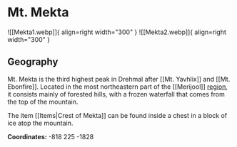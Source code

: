 # Mt. Mekta

![[Mekta1.webp]]{ align=right width="300" }
![[Mekta2.webp]]{ align=right width="300" }

## Geography

Mt. Mekta is the third highest peak in Drehmal after [[Mt. Yavhlix]] and [[Mt. Ebonfire]]. Located in the most northeastern part of the [[Merijool]] [region](/Regions), it consists mainly of forested hills, with a frozen waterfall that comes from the top of the mountain.

The item [[Items|Crest of Mekta]] can be found inside a chest in a block of ice atop the mountain.

**Coordinates:** -818 225 -1828
